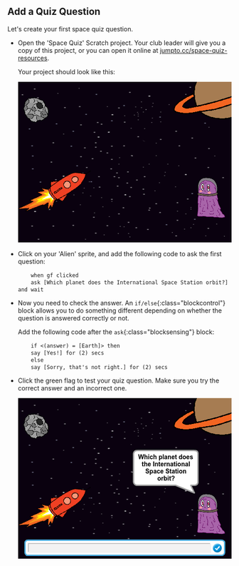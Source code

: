 ## Add a Quiz Question

Let's create your first space quiz question. 



+ Open the 'Space Quiz' Scratch project. Your club leader will give you a copy of this project, or you can open it online at <a href="http://jumpto.cc/space-quiz-resources" target="_blank">jumpto.cc/space-quiz-resources</a>.

	Your project should look like this:

	![screenshot](images/space-quiz-resources.png)

+ Click on your 'Alien' sprite, and add the following code to ask the first question:

	```blocks
		when gf clicked
		ask [Which planet does the International Space Station orbit?] and wait
	```

+ Now you need to check the answer. An `if/else`{:class="blockcontrol"} block allows you to do something different depending on whether the question is answered correctly or not. 

	Add the following code after the `ask`{:class="blocksensing"} block:

	```blocks
		if <(answer) = [Earth]> then
		say [Yes!] for (2) secs
		else
		say [Sorry, that's not right.] for (2) secs
	```

+ Click the green flag to test your quiz question. Make sure you try the correct answer and an incorrect one. 

	![screenshot](images/space-quiz-first-question.png)



